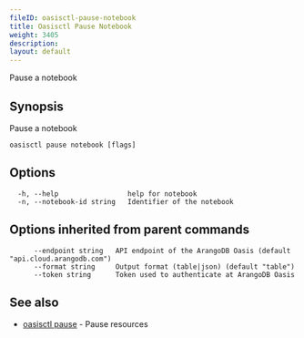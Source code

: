 ```yaml
---
fileID: oasisctl-pause-notebook
title: Oasisctl Pause Notebook
weight: 3405
description: 
layout: default
---
```

Pause a notebook

## Synopsis

Pause a notebook

```
oasisctl pause notebook [flags]
```

## Options

```
  -h, --help                 help for notebook
  -n, --notebook-id string   Identifier of the notebook
```

## Options inherited from parent commands

```
      --endpoint string   API endpoint of the ArangoDB Oasis (default "api.cloud.arangodb.com")
      --format string     Output format (table|json) (default "table")
      --token string      Token used to authenticate at ArangoDB Oasis
```

## See also

* [oasisctl pause]()	 - Pause resources

